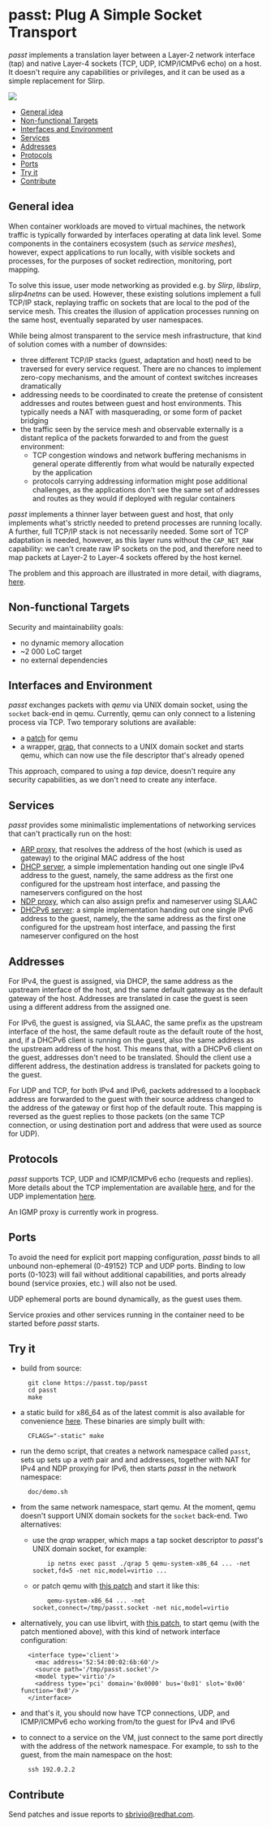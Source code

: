 # passt: Plug A Simple Socket Transport

_passt_ implements a translation layer between a Layer-2 network interface (tap)
and native Layer-4 sockets (TCP, UDP, ICMP/ICMPv6 echo) on a host. It doesn't
require any capabilities or privileges, and it can be used as a simple
replacement for Slirp.

<img src="/builds/passt_overview.png" usemap="#image-map" class="bright" style="z-index: 20; position: relative;">
<map name="image-map" id="map_overview">
    <area class="map_area" target="_blank" href="https://man7.org/linux/man-pages/man7/tcp.7.html" coords="229,275,246,320,306,294,287,249" shape="poly">
    <area class="map_area" target="_blank" href="https://lwn.net/Articles/420799/" coords="230,201,243,246,297,232,289,186" shape="poly">
    <area class="map_area" target="_blank" href="https://man7.org/linux/man-pages/man7/udp.7.html" coords="234,129,236,175,297,169,293,126" shape="poly">
    <area class="map_area" target="_blank" href="https://en.wiktionary.org/wiki/passen#German" coords="387,516,841,440,847,476,393,553" shape="poly">
    <area class="map_area" target="_blank" href="https://git.kernel.org/pub/scm/linux/kernel/git/torvalds/linux.git/tree/net/ipv4/udp.c" coords="398,123,520,157" shape="rect">
    <area class="map_area" target="_blank" href="https://git.kernel.org/pub/scm/linux/kernel/git/torvalds/linux.git/tree/net/ipv4/ping.c" coords="397,164,517,197" shape="rect">
    <area class="map_area" target="_blank" href="https://git.kernel.org/pub/scm/linux/kernel/git/torvalds/linux.git/tree/net/ipv4/tcp.c" coords="398,203,516,237" shape="rect">
    <area class="map_area" target="_blank" href="https://man7.org/linux/man-pages/man7/unix.7.html" coords="569,306,674,359" shape="rect">
    <area class="map_area" target="_blank" href="https://passt.top/passt/tree/udp.c" coords="719,152,740,176,792,134,768,108" shape="poly">
    <area class="map_area" target="_blank" href="https://passt.top/passt/tree/icmp.c" coords="727,206,827,120,854,150,754,238" shape="poly">
    <area class="map_area" target="_blank" href="https://passt.top/passt/tree/tcp.c" coords="730,273,774,326,947,176,902,119" shape="poly">
    <area class="map_area" target="_blank" href="https://passt.top/passt/tree/igmp.c" coords="865,273,912,295" shape="rect">
    <area class="map_area" target="_blank" href="https://passt.top/passt/tree/arp.c" coords="854,300,897,320" shape="rect">
    <area class="map_area" target="_blank" href="https://passt.top/passt/tree/ndp.c" coords="869,325,909,344" shape="rect">
    <area class="map_area" target="_blank" href="https://passt.top/passt/tree/mld.c" coords="924,267,964,289" shape="rect">
    <area class="map_area" target="_blank" href="https://passt.top/passt/tree/dhcpv6.c" coords="918,297,986,317" shape="rect">
    <area class="map_area" target="_blank" href="https://passt.top/passt/tree/dhcp.c" coords="931,328,981,352" shape="rect">
    <area class="map_area" target="_blank" href="https://man7.org/linux/man-pages/man7/udp.7.html" coords="1073,115,1059,154,1120,176,1133,137" shape="poly">
    <area class="map_area" target="_blank" href="https://lwn.net/Articles/420799/" coords="966,113,942,152,1000,175,1017,136" shape="poly">
    <area class="map_area" target="_blank" href="https://man7.org/linux/man-pages/man7/tcp.7.html" coords="1059,175,1039,213,1098,237,1116,197" shape="poly">
    <area class="map_area" target="_blank" href="https://git.kernel.org/pub/scm/linux/kernel/git/torvalds/linux.git/tree/net/ipv4/udp.c" coords="1203,154,1326,189" shape="rect">
    <area class="map_area" target="_blank" href="https://git.kernel.org/pub/scm/linux/kernel/git/torvalds/linux.git/tree/net/ipv4/ping.c" coords="1202,195,1327,228" shape="rect">
    <area class="map_area" target="_blank" href="https://git.kernel.org/pub/scm/linux/kernel/git/torvalds/linux.git/tree/net/ipv4/tcp.c" coords="1204,236,1327,269" shape="rect">
    <area class="map_area" target="_blank" href="https://en.wikipedia.org/wiki/OSI_model#Layer_architecture" coords="1159,52,1325,147" shape="rect">
    <area class="map_area" target="_blank" href="https://man7.org/linux/man-pages/man4/veth.4.html" coords="1119,351,1157,339,1198,340,1236,345,1258,359,1229,377,1176,377,1139,375,1114,365" shape="poly">
    <area class="map_area" target="_blank" href="https://man7.org/linux/man-pages/man4/veth.4.html" coords="1044,471,1090,461,1126,462,1150,464,1176,479,1160,491,1121,500,1081,501,1044,491,1037,483" shape="poly">
    <area class="map_area" target="_blank" href="https://man7.org/linux/man-pages/man7/network_namespaces.7.html" coords="240,379,524,452" shape="rect">
    <area class="map_area" target="_blank" href="https://man7.org/linux/man-pages/man7/netlink.7.html" coords="1119,278,1117,293,1165,304,1169,288" shape="poly">
    <area class="map_area" target="_blank" href="https://passt.top/passt/tree/passt.c#n195" coords="989,294,1040,264,1089,280,986,344" shape="poly">
</map>
<canvas id="map_highlight" style="border: 0px; z-index: 10; position: fixed; pointer-events: none"></canvas>
<script>
function canvas_position(el) {
	var rect = el.getBoundingClientRect();
	var canvas = document.getElementById('map_highlight');

	canvas.width = rect.right - rect.left;
	canvas.height = rect.bottom - rect.top;
	canvas.style.left = rect.left + 'px';
	canvas.style.top = rect.top + 'px';
}

function map_hover() {
	var coords = this.coords.split(',');
	var canvas = document.getElementById('map_highlight');
	var ctx = canvas.getContext('2d');

	canvas_position(this);

	ctx.fillStyle = 'rgba(255, 255, 255, .3)';
	ctx.lineWidth = 1.5;
	ctx.strokeStyle = 'rgba(255, 255, 100, 1)';

	ctx.beginPath();
	ctx.setLineDash([15, 15]);
	if (this.shape == "poly") {
		ctx.moveTo(coords[0], coords[1]);
		for (item = 2; item < coords.length - 1; item += 2) {
			ctx.lineTo(coords[item], coords[item + 1])
		}
	} else if (this.shape == "rect") {
		ctx.rect(coords[0], coords[1],
			 coords[2] - coords[0], coords[3] - coords[1]);
	}

	ctx.closePath();
	ctx.stroke();
	ctx.fill();
}

function map_out() {
	var canvas = document.getElementById('map_highlight');
	var ctx = canvas.getContext('2d');

	ctx.clearRect(0, 0, canvas.width, canvas.height);
}

var map_areas = document.getElementsByClassName("map_area");

for (var i = 0; i < map_areas.length; i++) {
	map_areas[i].onmouseover = map_hover;
	map_areas[i].onmouseout = map_out;
}
</script>

- [General idea](#general-idea)
- [Non-functional Targets](#non-functional-targets)
- [Interfaces and Environment](#interfaces-and-environment)
- [Services](#services)
- [Addresses](#addresses)
- [Protocols](#protocols)
- [Ports](#ports)
- [Try it](#try-it)
- [Contribute](#contribute)

## General idea

When container workloads are moved to virtual machines, the network traffic is
typically forwarded by interfaces operating at data link level. Some components
in the containers ecosystem (such as _service meshes_), however, expect
applications to run locally, with visible sockets and processes, for the
purposes of socket redirection, monitoring, port mapping.

To solve this issue, user mode networking as provided e.g. by _Slirp_,
_libslirp_, _slirp4netns_ can be used. However, these existing solutions
implement a full TCP/IP stack, replaying traffic on sockets that are local to
the pod of the service mesh. This creates the illusion of application processes
running on the same host, eventually separated by user namespaces.

While being almost transparent to the service mesh infrastructure, that kind of
solution comes with a number of downsides:

* three different TCP/IP stacks (guest, adaptation and host) need to be
  traversed for every service request. There are no chances to implement
  zero-copy mechanisms, and the amount of context switches increases
  dramatically
* addressing needs to be coordinated to create the pretense of consistent
  addresses and routes between guest and host environments. This typically needs
  a NAT with masquerading, or some form of packet bridging
* the traffic seen by the service mesh and observable externally is a distant
  replica of the packets forwarded to and from the guest environment:
  * TCP congestion windows and network buffering mechanisms in general operate
    differently from what would be naturally expected by the application
  * protocols carrying addressing information might pose additional challenges,
    as the applications don't see the same set of addresses and routes as they
    would if deployed with regular containers

_passt_ implements a thinner layer between guest and host, that only implements
what's strictly needed to pretend processes are running locally. A further, full
TCP/IP stack is not necessarily needed. Some sort of TCP adaptation is needed,
however, as this layer runs without the `CAP_NET_RAW` capability: we can't
create raw IP sockets on the pod, and therefore need to map packets at Layer-2
to Layer-4 sockets offered by the host kernel.

The problem and this approach are illustrated in more detail, with diagrams,
[here](https://gitlab.com/abologna/kubevirt-and-kvm/-/blob/master/Networking.md).

## Non-functional Targets

Security and maintainability goals:

* no dynamic memory allocation
* ~2 000 LoC target
* no external dependencies

## Interfaces and Environment

_passt_ exchanges packets with _qemu_ via UNIX domain socket, using the `socket`
back-end in qemu. Currently, qemu can only connect to a listening process via
TCP. Two temporary solutions are available:

* a [patch](https://passt.top/passt/tree/qemu) for qemu
* a wrapper, [qrap](https://passt.top/passt/tree/qrap.c), that connects to a
  UNIX domain socket and starts qemu, which can now use the file descriptor
  that's already opened

This approach, compared to using a _tap_ device, doesn't require any security
capabilities, as we don't need to create any interface.

## Services

_passt_ provides some minimalistic implementations of networking services that
can't practically run on the host:

* [ARP proxy](https://passt.top/passt/tree/arp.c), that resolves the address of
  the host (which is used as gateway) to the original MAC address of the host
* [DHCP server](https://passt.top/passt/tree/dhcp.c), a simple implementation
  handing out one single IPv4 address to the guest, namely, the same address as
  the first one configured for the upstream host interface, and passing the
  nameservers configured on the host
* [NDP proxy](https://passt.top/passt/tree/ndp.c), which can also assign prefix
  and nameserver using SLAAC
* [DHCPv6 server](https://passt.top/passt/tree/dhcpv6.c): a simple
  implementation handing out one single IPv6 address to the guest, namely, the
  the same address as the first one configured for the upstream host interface,
  and passing the first nameserver configured on the host

## Addresses

For IPv4, the guest is assigned, via DHCP, the same address as the upstream
interface of the host, and the same default gateway as the default gateway of
the host. Addresses are translated in case the guest is seen using a different
address from the assigned one.

For IPv6, the guest is assigned, via SLAAC, the same prefix as the upstream
interface of the host, the same default route as the default route of the
host, and, if a DHCPv6 client is running on the guest, also the same address as
the upstream address of the host. This means that, with a DHCPv6 client on the
guest, addresses don't need to be translated. Should the client use a different
address, the destination address is translated for packets going to the guest.

For UDP and TCP, for both IPv4 and IPv6, packets addressed to a loopback address
are forwarded to the guest with their source address changed to the address of
the gateway or first hop of the default route. This mapping is reversed as the
guest replies to those packets (on the same TCP connection, or using destination
port and address that were used as source for UDP).

## Protocols

_passt_ supports TCP, UDP and ICMP/ICMPv6 echo (requests and replies). More
details about the TCP implementation are available
[here](https://passt.top/passt/tree/tcp.c), and for the UDP
implementation [here](https://passt.top/passt/tree/udp.c).

An IGMP proxy is currently work in progress.

## Ports

To avoid the need for explicit port mapping configuration, _passt_ binds to all
unbound non-ephemeral (0-49152) TCP and UDP ports. Binding to low ports (0-1023)
will fail without additional capabilities, and ports already bound (service
proxies, etc.) will also not be used.

UDP ephemeral ports are bound dynamically, as the guest uses them.

Service proxies and other services running in the container need to be started
before _passt_ starts.

## Try it

* build from source:

        git clone https://passt.top/passt
        cd passt
        make

* a static build for x86_64 as of the latest commit is also available for
  convenience [here](https://passt.top/builds/static/). These binaries are
  simply built with:

        CFLAGS="-static" make

* run the demo script, that creates a network namespace called `passt`, sets up
  sets up a _veth_ pair and and addresses, together with NAT for IPv4 and NDP
  proxying for IPv6, then starts _passt_ in the network namespace:

        doc/demo.sh

* from the same network namespace, start qemu. At the moment, qemu doesn't
  support UNIX domain sockets for the `socket` back-end. Two alternatives:

  * use the _qrap_ wrapper, which maps a tap socket descriptor to _passt_'s
    UNIX domain socket, for example:

            ip netns exec passt ./qrap 5 qemu-system-x86_64 ... -net socket,fd=5 -net nic,model=virtio ...

  * or patch qemu with [this patch](https://passt.top/passt/tree/qemu/0001-net-Allow-also-UNIX-domain-sockets-to-be-used-as-net.patch)
    and start it like this:

            qemu-system-x86_64 ... -net socket,connect=/tmp/passt.socket -net nic,model=virtio

* alternatively, you can use libvirt, with [this patch](https://passt.top/passt/tree/libvirt/0001-conf-Introduce-support-for-UNIX-domain-socket-as-qem.patch),
  to start qemu (with the patch mentioned above), with this kind of network
  interface configuration:

        <interface type='client'>
          <mac address='52:54:00:02:6b:60'/>
          <source path='/tmp/passt.socket'/>
          <model type='virtio'/>
          <address type='pci' domain='0x0000' bus='0x01' slot='0x00' function='0x0'/>
        </interface>

* and that's it, you should now have TCP connections, UDP, and ICMP/ICMPv6
  echo working from/to the guest for IPv4 and IPv6

* to connect to a service on the VM, just connect to the same port directly
  with the address of the network namespace. For example, to ssh to the guest,
  from the main namespace on the host:

        ssh 192.0.2.2

## Contribute

Send patches and issue reports to [sbrivio@redhat.com](mailto:sbrivio@redhat.com).
